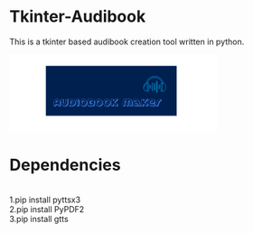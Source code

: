 # Tkinter-Audibook
This is a tkinter based audibook creation tool written in python.

<img src="cool.png"/>

# Dependencies
</br>
1.pip install pyttsx3
</br>
2.pip install PyPDF2
</br>
3.pip install gtts
